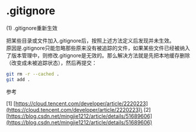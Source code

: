 # .gitignore

(1) .gitignore重新生效

把某些目录或文件加入.gitignore后，按照上述方法定义后发现并未生效。\
原因是.gitignore只能忽略那些原来没有被追踪的文件，如果某些文件已经被纳入了版本管理中，则修改.gitignore是无效的。那么解决方法就是先把本地缓存删除（改变成未被追踪状态），然后再提交：

```bash
git rm -r --cached .
git add .
```

参考

\[1] [https://cloud.tencent.com/developer/article/2220223](https://cloud.tencent.com/developer/article/2220223)\
\[2] [https://blog.csdn.net/mingjie1212/article/details/51689606](https://blog.csdn.net/mingjie1212/article/details/51689606)

